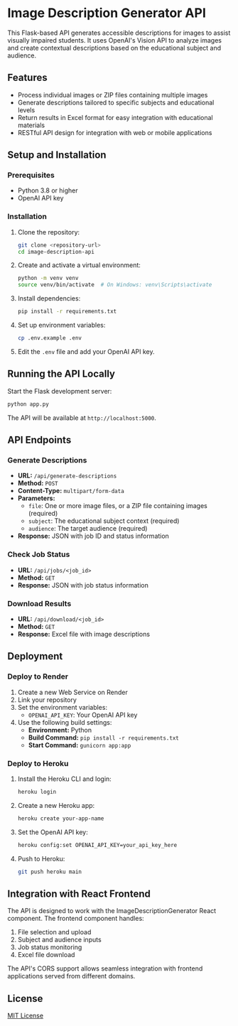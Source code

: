 # Image Description Generator API

This Flask-based API generates accessible descriptions for images to assist visually impaired students. It uses OpenAI's Vision API to analyze images and create contextual descriptions based on the educational subject and audience.

## Features

- Process individual images or ZIP files containing multiple images
- Generate descriptions tailored to specific subjects and educational levels
- Return results in Excel format for easy integration with educational materials
- RESTful API design for integration with web or mobile applications

## Setup and Installation

### Prerequisites

- Python 3.8 or higher
- OpenAI API key

### Installation

1. Clone the repository:
   ```bash
   git clone <repository-url>
   cd image-description-api
   ```

2. Create and activate a virtual environment:
   ```bash
   python -m venv venv
   source venv/bin/activate  # On Windows: venv\Scripts\activate
   ```

3. Install dependencies:
   ```bash
   pip install -r requirements.txt
   ```

4. Set up environment variables:
   ```bash
   cp .env.example .env
   ```
   
5. Edit the `.env` file and add your OpenAI API key.

## Running the API Locally

Start the Flask development server:

```bash
python app.py
```

The API will be available at `http://localhost:5000`.

## API Endpoints

### Generate Descriptions
- **URL:** `/api/generate-descriptions`
- **Method:** `POST`
- **Content-Type:** `multipart/form-data`
- **Parameters:**
  - `file`: One or more image files, or a ZIP file containing images (required)
  - `subject`: The educational subject context (required)
  - `audience`: The target audience (required)
- **Response:** JSON with job ID and status information

### Check Job Status
- **URL:** `/api/jobs/<job_id>`
- **Method:** `GET`
- **Response:** JSON with job status information

### Download Results
- **URL:** `/api/download/<job_id>`
- **Method:** `GET`
- **Response:** Excel file with image descriptions

## Deployment

### Deploy to Render

1. Create a new Web Service on Render
2. Link your repository
3. Set the environment variables:
   - `OPENAI_API_KEY`: Your OpenAI API key
4. Use the following build settings:
   - **Environment:** Python
   - **Build Command:** `pip install -r requirements.txt`
   - **Start Command:** `gunicorn app:app`

### Deploy to Heroku

1. Install the Heroku CLI and login:
   ```bash
   heroku login
   ```

2. Create a new Heroku app:
   ```bash
   heroku create your-app-name
   ```

3. Set the OpenAI API key:
   ```bash
   heroku config:set OPENAI_API_KEY=your_api_key_here
   ```

4. Push to Heroku:
   ```bash
   git push heroku main
   ```

## Integration with React Frontend

The API is designed to work with the ImageDescriptionGenerator React component. The frontend component handles:

1. File selection and upload
2. Subject and audience inputs
3. Job status monitoring
4. Excel file download

The API's CORS support allows seamless integration with frontend applications served from different domains.

## License

[MIT License](LICENSE)
